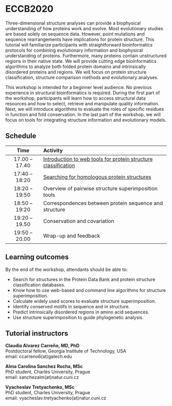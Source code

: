 # ECCB2020
Three-dimensional structure analyses can provide a biophysical understanding of how proteins work and evolve. Most evolutionary studies are based solely on sequence data. However, point mutations and sequence rearrangements have implications for protein structure. This tutorial will familiarize participants with straightforward bioinformatics protocols for combining evolutionary information and biophysical understanding of proteins. Furthermore, many proteins contain unstructured regions in their native state. We will provide cutting edge bioinformatics algorithms to analyze both folded protein domains and intrinsically disordered proteins and regions. We will focus on protein structure classification, structure comparison methods and evolutionary analyses.  

This workshop is intended for a beginner level audience. No previous experience in structural bioinformatics is required. During the first part of the workshop, participants will learn how to access structural data resources and how to select, retrieve and manipulate quality information. Next, we will introduce algorithms to evaluate the roles of specific residues in function and fold conservation. In the last part of the workshop, we will focus on tools for integrating structure information and evolutionary models.

## Schedule

| Time          | Activity |
| :-----------: | :-----|
| 17.00 – 17.40 | [Introduction to web tools for protein structure classification](https://github.com/Claualvarez/ECCB2020/blob/master/Introduction.md) |
| 17:40 – 18:20 | [Searching for homologous protein structures](https://github.com/Claualvarez/ECCB2020/blob/master/Searching.md) |
| 18:20 – 19:50 | Overview of pairwise structure superimposition tools |
| 18:50 – 19:20 | Correspondences between protein sequence and structure |
| 19:20 – 19.50 | Conservation and covariation |
| 19:50 – 20.00 | Wrap-up and feedback | 

 
## Learning outcomes
By the end of the workshop, attendants should be able to:
- Search for structures in the Protein Data Bank and protein structure classification databases.
- Know how to use web-based and command line algorithms for structure superimposition.
- Calculate widely used scores to evaluate structure superimposition.
- Identify conserved motifs in sequence and in structure.
- Predict intrinsically disordered regions in amino acid sequences.
- Use structure superimposition to guide phylogenetic analysis.

## Tutorial instructors
**Claudia Alvarez Carreño, MD, PhD** \
Postdoctoral fellow, Georgia Institute of Technology, USA\
email: ccarreno6(at)gatech.edu	

**Alma Carolina Sanchez Rocha, MSc** \
PhD student, Charles University, Prague\
email: sanchezalm(at)natur.cuni.cz

**Vyacheslav Tretyachenko, MSc** \
PhD student, Charles University, Prague\
email: vyacheslav.tretyachenko(at)natur.cuni.cz	
